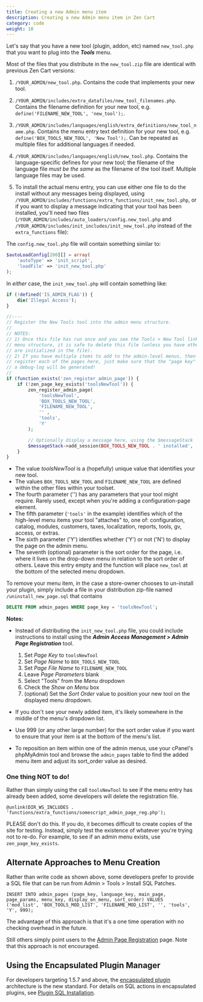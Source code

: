 ```yaml
---
title: Creating a new Admin menu item 
description: Creating a new Admin menu item in Zen Cart 
category: code
weight: 10
---
```


Let's say that you have a new tool (plugin, addon, etc) named `new_tool.php` that you want to plug into the ***Tools*** menu.

Most of the files that you distribute in the `new_tool.zip` file are identical with previous Zen Cart versions:

1. `/YOUR_ADMIN/new_tool.php`.  Contains the code that implements your new tool.

2. `/YOUR_ADMIN/includes/extra_datafiles/new_tool_filenames.php`.  Contains the filename definition for your new tool, e.g. `define('FILENAME_NEW_TOOL', 'new_tool');`.

3. `/YOUR_ADMIN/includes/languages/english/extra_definitions/new_tool_name.php`.  Contains the menu entry text definition for your new tool, e.g. `define('BOX_TOOLS_NEW_TOOL', 'New Tool');`. Can be repeated as multiple files for additional languages if needed.

4. `/YOUR_ADMIN/includes/languages/english/new_tool.php`.  Contains the language-specific defines for your new tool; the filename of the language file *must be the same* as  the filename of the tool itself. Multiple language files may be used.

5. To install the actual menu entry, you can use either one file to do the install without any messages being displayed, using `/YOUR_ADMIN/includes/functions/extra_functions/init_new_tool.php`, 
or if you want to display a message indicating that your tool has been installed, you'll need two files  (`/YOUR_ADMIN/includes/auto_loaders/config.new_tool.php` and `/YOUR_ADMIN/includes/init_includes/init_new_tool.php` instead of the `extra_functions` file):

The `config.new_tool.php` file will contain something similar to:

```php
$autoLoadConfig[200][] = array(
    'autoType' => 'init_script',
    'loadFile' => 'init_new_tool.php'
);
```

In *either* case, the `init_new_tool.php` will contain something like:

```php
if (!defined('IS_ADMIN_FLAG')) {
    die('Illegal Access');
} 

//----
// Register the New Tools tool into the admin menu structure.
//
// NOTES:  
// 1) Once this file has run once and you see the Tools > New Tool link in the admin
// menu structure, it is safe to delete this file (unless you have other functions that
// are initialized in the file).
// 2) If you have multiple items to add to the admin-level menus, then you should 
// register each of the pages here, just make sure that the "page key" is unique or 
// a debug-log will be generated!
//
if (function_exists('zen_register_admin_page')) {
    if (!zen_page_key_exists('toolsNewTool')) {
        zen_register_admin_page(
            'toolsNewTool', 
            'BOX_TOOLS_NEW_TOOL', 
            'FILENAME_NEW_TOOL',
            '' , 
            'tools', 
            'Y'
        );

        // Optionally display a message here, using the $messageStack
        $messageStack->add_session(BOX_TOOLS_NEW_TOOL . ' installed', 'success');
    }    
}
```

- The value *toolsNewTool* is a (hopefully) unique value that identifies your new tool.
- The values `BOX_TOOLS_NEW_TOOL` and `FILENAME_NEW_TOOL` are defined within the other files within your toolset.
- The fourth parameter ('') has any parameters that your tool might require.  Rarely used, except when you're adding a configuration-page element.
- The fifth parameter (`'tools'` in the example) identifies which of the high-level menu items your tool "attaches" to, one of: configuration,  catalog, modules, customers, taxes, localization, reports, tools, gv,  access, or extras.
- The sixth parameter ('Y') identifies whether ('Y') or not ('N') to display the page on the admin menu.
- The seventh (optional) parameter is the sort order for the page, i.e. where it lives on the drop-down menu in relation to the sort order of others.  Leave this entry empty and the function will place `new_tool` at the bottom of the selected menu dropdown.

To remove your menu item, in the case a store-owner chooses to  un-install your plugin, simply include a file in your distribution zip-file named  `/uninstall_new_page.sql` that contains

```sql
DELETE FROM admin_pages WHERE page_key = 'toolsNewTool';
```

**Notes:**

- Instead of distributing the `init_new_tool.php` file, you could include instructions to install using the ***Admin Access  Management > Admin Page Registration*** tool.
  1. Set *Page Key* to `toolsNewTool`
  2. Set *Page Name* to `BOX_TOOLS_NEW_TOOL`
  3. Set *Page File Name* to `FILENAME_NEW_TOOL`
  4. Leave *Page Parameters* blank
  5. Select "Tools" from the *Menu* dropdown
  6. Check the *Show on Menu* box
  7. (optional) Set the *Sort Order* value to position your new tool on the displayed menu dropdown.

- If you don't see your newly added item, it's likely somewhere in the middle of the menu's dropdown list.
- Use 999 (or any other large number) for the sort order value if you want to ensure that your item is at the bottom of the menu's list.
- To reposition an item within one of the admin menus, use your cPanel's phpMyAdmin tool and  browse the `admin_pages` table to find the added menu item and adjust its sort_order value as desired.

### One thing NOT to do! 

Rather than simply using the call `toolsNewTool` to see if the menu entry has already been added, some developers will delete the registration file.  

```
@unlink(DIR_WS_INCLUDES . 'functions/extra_functions/somescript_admin_page_reg.php');
```

PLEASE don't do this. If you do, it becomes difficult to create copies of the site for testing.  Instead, simply test the existence of whatever you're trying not to re-do.  For example, to see if an admin menu exists, use `zen_page_key_exists`. 

## Alternate Approaches to Menu Creation 

Rather than write code as shown above, some developers prefer to provide a SQL file that can be run from Admin > Tools > Install SQL Patches. 

```
INSERT INTO admin_pages (page_key, language_key, main_page, page_params, menu_key, display_on_menu, sort_order) VALUES ('mod_list', 'BOX_TOOLS_MOD_LIST', 'FILENAME_MOD_LIST', '', 'tools', 'Y', 999);
```

The advantage of this approach is that it's a one time operation with no checking overhead in the future.

Still others simply point users to the [Admin Page Registration](/user/admin_pages/admins/admin_page_registration/) page. Note that this approach is not encouraged. 

## Using the Encapsulated Plugin Manager 

For developers targeting 1.5.7 and above, the [encapsulated plugin](/dev/plugins/encapsulated_plugins/) architecture is the new standard.  For details on SQL actions in encapsulated plugins, see [Plugin SQL Installation](/dev/plugins/encapsulated_plugins/sql_installation/). 

